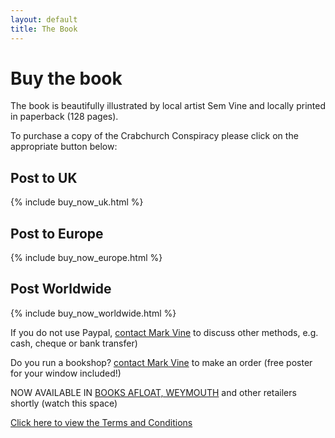```yaml
---
layout: default
title: The Book
---
```


# Buy the book

The book is beautifully illustrated by local artist Sem Vine and locally printed in paperback (128 pages). 

To purchase a copy of the Crabchurch Conspiracy please click on the appropriate button below:

## Post to UK
{% include buy_now_uk.html %}

## Post to Europe
{% include buy_now_europe.html %}

## Post Worldwide
{% include buy_now_worldwide.html %}

If you do not use Paypal, [contact Mark Vine](http://crabchurch.co.uk/contact.html) to discuss other methods, e.g. cash, cheque or bank transfer) 

Do you run a bookshop? [contact Mark Vine](http://crabchurch.co.uk/contact.html) to make an order (free poster for your window included!)

NOW AVAILABLE IN [BOOKS AFLOAT, WEYMOUTH](http://www.192.com/atoz/business/weymouth-dt4/books-secondhand/books-afloat/d17c879f6e6bc8b1f72f013b46a02a88d366877b/ml/) and other retailers shortly (watch this space)

[Click here to view the Terms and Conditions](http://crabchurch.co.uk/terms.html)
